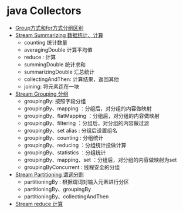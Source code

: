 # java Collectors

* [Group方式和for方式分组区别](./usage/GroupingTransactions.java)
* [Stream Summarizing 数据统计、计算](./usage/SummarizingUsage.java)
    * counting 统计数量
    * averagingDouble 计算平均值
    * reduce : 计算
    * summingDouble 统计求和
    * summarizingDouble 汇总统计
    * collectingAndThen: 计算结果，返回其他
    * joining: 将元素连在一块
* [Stream Grouping 分组](./usage/GroupingUsage.java)
    * groupingBy: 按照字段分组
    * groupingBy、mapping ：分组后，对分组的内容做映射
    * groupingBy、flatMapping ：分组后，对分组的内容做映射
    * groupingBy、filtering ：分组后，对分组的内容做过滤
    * groupingBy、set alias : 分组后设置组名
    * groupingBy、counting : 分组统计
    * groupingBy、reducing ：分组统计投做计算
    * groupingBy、statistics ：分组统计
    * groupingBy、mapping、set ：分组后，对分组的内容做映射为set
    * groupingByConcurrent : 线程安全的分组
* [Stream Partitioning 谓词分割](./usage/PartitioningUsage.java)
    * partitioningBy : 根据谓词对输入元素进行分区
    * partitioningBy、groupingBy
    * partitioningBy、collectingAndThen
* [Stream reduce 计算](./usage/ReducingUsage.java)
